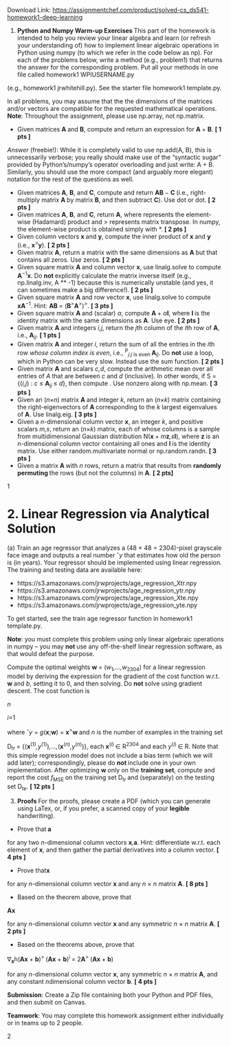 Download Link: https://assignmentchef.com/product/solved-cs_ds541-homework1-deep-learning
<br>



<ol>

 <li><strong>Python and Numpy Warm-up Exercises </strong>This part of the homework is intended to help you review your linear algebra and learn (or refresh your understanding of) how to implement linear algebraic operations in Python using numpy (to which we refer in the code below as np). For each of the problems below, write a method (e.g., problem1) that returns the answer for the corresponding problem. Put all your methods in one file called homework1 WPIUSERNAME.py</li>

</ol>

(e.g., homework1 jrwhitehill.py). See the starter file homework1 template.py.

In all problems, you may assume that the the dimensions of the matrices and/or vectors are compatible for the requested mathematical operations. <strong>Note</strong>: Throughout the assignment, please use np.array, not np.matrix.

<ul>

 <li>Given matrices <strong>A </strong>and <strong>B</strong>, compute and return an expression for <strong>A </strong>+ <strong>B</strong>. <strong>[ 1 pts ]</strong></li>

</ul>

<em>Answer </em>(freebie!): While it is completely valid to use np.add(A, B), this is unnecessarily verbose; you really should make use of the “syntactic sugar” provided by Python’s/numpy’s operator overloading and just write: A + B. Similarly, you should use the more compact (and arguably more elegant) notation for the rest of the questions as well.

<ul>

 <li>Given matrices <strong>A</strong>, <strong>B</strong>, and <strong>C</strong>, compute and return <strong>AB </strong>− <strong>C </strong>(i.e., right-multiply matrix <strong>A </strong>by matrix <strong>B</strong>, and then subtract <strong>C</strong>). Use dot or dot. <strong>[ 2 pts ]</strong></li>

 <li>Given matrices <strong>A</strong>, <strong>B</strong>, and <strong>C</strong>, return <strong>A</strong>, where represents the element-wise (Hadamard) product and &gt; represents matrix transpose. In numpy, the element-wise product is obtained simply with *. <strong>[ 2 pts ]</strong></li>

 <li>Given column vectors <strong>x </strong>and <strong>y</strong>, compute the inner product of <strong>x </strong>and <strong>y </strong>(i.e., <strong>x</strong><sup>&gt;</sup><strong>y</strong>). <strong>[ 2 pts ]</strong></li>

 <li>Given matrix <strong>A</strong>, return a matrix with the same dimensions as <strong>A </strong>but that contains all zeros. Use zeros. <strong>[ 2 pts ]</strong></li>

 <li>Given square matrix <strong>A </strong>and column vector <strong>x</strong>, use linalg.solve to compute <strong>A</strong><sup>−1</sup><strong>x</strong>. Do <strong>not </strong>explicitly calculate the matrix inverse itself (e.g., np.linalg.inv, A ** -1) because this is numerically unstable (and yes, it can sometimes make a big difference!). <strong>[ 2 pts ]</strong></li>

 <li>Given square matrix <strong>A </strong>and row vector <strong>x</strong>, use linalg.solve to compute <strong>xA</strong><sup>−1</sup>. Hint: <strong>AB </strong>= (<strong>B</strong><sup>&gt;</sup><strong>A</strong><sup>&gt;</sup>)<sup>&gt;</sup>. <strong>[ 3 pts ]</strong></li>

 <li>Given square matrix <strong>A </strong>and (scalar) <em>α</em>, compute <strong>A </strong>+ <em>α</em><strong>I</strong>, where <strong>I </strong>is the identity matrix with the same dimensions as <strong>A</strong>. Use eye. <strong>[ 2 pts ]</strong></li>

 <li>Given matrix <strong>A </strong>and integers <em>i,j</em>, return the <em>j</em>th column of the <em>i</em>th row of <strong>A</strong>, i.e., <strong>A</strong><em><sub>ij</sub></em>. <strong>[ 1 pts ]</strong></li>

 <li>Given matrix <strong>A </strong>and integer <em>i</em>, return the sum of all the entries in the <em>i</em>th row <em>whose column index is even</em>, i.e., <sup>P</sup><em><sub>j</sub></em><sub>:<em>j </em>is even </sub><strong>A</strong><em><sub>ij</sub></em>. Do <strong>not </strong>use a loop, which in Python can be very slow. Instead use the sum function. <strong>[ 2 pts ]</strong></li>

 <li>Given matrix <strong>A </strong>and scalars <em>c,d</em>, compute the arithmetic mean over all entries of <em>A </em>that are between <em>c </em>and <em>d </em>(inclusive). In other words, if S = {(<em>i,j</em>) : <em>c </em>≤ <strong>A</strong><em><sub>ij </sub></em>≤ <em>d</em>}, then compute . Use nonzero along with np.mean. <strong>[ 3 pts ]</strong></li>

 <li>Given an (<em>n</em>×<em>n</em>) matrix <strong>A </strong>and integer <em>k</em>, return an (<em>n</em>×<em>k</em>) matrix containing the right-eigenvectors of <strong>A </strong>corresponding to the <em>k </em>largest eigenvalues of <strong>A</strong>. Use linalg.eig. <strong>[ 3 pts ]</strong></li>

 <li>Given a <em>n</em>-dimensional column vector <strong>x</strong>, an integer <em>k</em>, and positive scalars <em>m,s</em>, return an (<em>n</em>×<em>k</em>) matrix, each of whose columns is a sample from multidimensional Gaussian distribution N(<strong>x </strong>+ <em>m</em><strong>z</strong><em>,s</em><strong>I</strong>), where <strong>z </strong>is an <em>n</em>-dimensional column vector containing all ones and <strong>I </strong>is the identity matrix. Use either random.multivariate normal or np.random.randn. <strong>[ 3 pts ]</strong></li>

 <li>Given a matrix <strong>A </strong>with <em>n </em>rows, return a matrix that results from <strong>randomly permuting </strong>the rows (but not the columns) in <strong>A</strong>. <strong>[ 2 pts]</strong></li>

</ul>

1

<h1>2.    Linear Regression via Analytical Solution</h1>

(a) Train an age regressor that analyzes a (48 × 48 = 2304)-pixel grayscale face image and outputs a real number ˆ<em>y </em>that estimates how old the person is (in years). Your regressor should be implemented using linear regression. The training and testing data are available here:

<ul>

 <li>https://s3.amazonaws.com/jrwprojects/age_regression_Xtr.npy</li>

 <li>https://s3.amazonaws.com/jrwprojects/age_regression_ytr.npy</li>

 <li>https://s3.amazonaws.com/jrwprojects/age_regression_Xte.npy</li>

 <li>https://s3.amazonaws.com/jrwprojects/age_regression_yte.npy</li>

</ul>

To get started, see the train age regressor function in homework1 template.py.

<strong>Note</strong>: you must complete this problem using only linear algebraic operations in numpy – you may <strong>not </strong>use any off-the-shelf linear regression software, as that would defeat the purpose.

Compute the optimal weights <strong>w </strong>= (<em>w</em><sub>1</sub><em>,…,w</em><sub>2304</sub>) for a linear regression model by deriving the expression for the gradient of the cost function w.r.t. <strong>w </strong>and <em>b</em>, setting it to 0, and then solving. Do <strong>not </strong>solve using gradient descent. The cost function is

<em>n</em>

<em>i</em>=1

where ˆ<em>y </em>= <em>g</em>(<strong>x</strong>;<strong>w</strong>) = <strong>x</strong><sup>&gt;</sup><strong>w </strong>and <em>n </em>is the number of examples in the training set

D<sub>tr </sub>= {(<strong>x</strong><sup>(1)</sup><em>,y</em><sup>(1)</sup>)<em>,…,</em>(<strong>x</strong><sup>(<em>n</em>)</sup><em>,y</em><sup>(<em>n</em>)</sup>)}, each <strong>x</strong><sup>(<em>i</em>) </sup>∈ R<sup>2304 </sup>and each <em>y</em><sup>(<em>i</em>) </sup>∈ R. Note that this simple regression model does not include a bias term (which we will add later); correspondingly, please do <strong>not </strong>include one in your own implementation. After optimizing <strong>w </strong>only on the <strong>training set</strong>, compute and report the cost <em>f</em><sub>MSE </sub>on the training set D<sub>tr </sub>and (separately) on the testing set D<sub>te</sub>. <strong>[ 12 pts ]</strong>

<ol start="3">

 <li><strong>Proofs </strong>For the proofs, please create a PDF (which you can generate using LaTex, or, if you prefer, a scanned copy of your <strong>legible </strong>handwriting).</li>

</ol>

<ul>

 <li>Prove that<strong> a</strong></li>

</ul>

for any two <em>n</em>-dimensional column vectors <strong>x</strong><em>,</em><strong>a</strong>. Hint: differentiate w.r.t. each element of <strong>x</strong>, and then gather the partial derivatives into a column vector. <strong>[ 4 pts ]</strong>

<ul>

 <li>Prove that<strong>x</strong></li>

</ul>

for any <em>n</em>-dimensional column vector <strong>x </strong>and any <em>n </em>× <em>n </em>matrix <strong>A</strong>. <strong>[ 8 pts ]</strong>

<ul>

 <li>Based on the theorem above, prove that</li>

</ul>

<strong>Ax</strong>

for any <em>n</em>-dimensional column vector <strong>x </strong>and any symmetric <em>n </em>× <em>n </em>matrix <strong>A</strong>. <strong>[ 2 pts ]</strong>

<ul>

 <li>Based on the theorems above, prove that</li>

</ul>

∇<strong><sub>x</sub></strong>h(<strong>Ax </strong>+ <strong>b</strong>)<sup>&gt; </sup>(<strong>Ax </strong>+ <strong>b</strong>)<sup>i </sup>= 2<strong>A</strong><sup>&gt; </sup>(<strong>Ax </strong>+ <strong>b</strong>)

for any <em>n</em>-dimensional column vector <strong>x</strong>, any symmetric <em>n </em>× <em>n </em>matrix <strong>A</strong>, and any constant <em>n</em>dimensional column vector <strong>b</strong>. <strong>[ 4 pts ]</strong>

<strong>Submission</strong>: Create a Zip file containing both your Python and PDF files, and then submit on Canvas.

<strong>Teamwork</strong>: You may complete this homework assignment either individually or in teams up to 2 people.

2